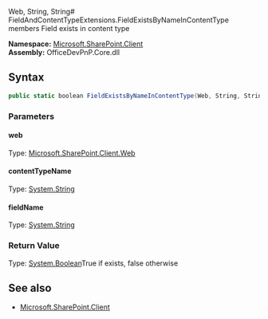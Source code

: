 Web, String, String# FieldAndContentTypeExtensions.FieldExistsByNameInContentType members
Field exists in content type  

**Namespace:** [Microsoft.SharePoint.Client](Microsoft.SharePoint.Client.md)  
**Assembly:** OfficeDevPnP.Core.dll  
## Syntax
```C#
public static boolean FieldExistsByNameInContentType(Web, String, String)
```
### Parameters
#### web
Type: [Microsoft.SharePoint.Client.Web](Microsoft.SharePoint.Client.Web.md) 
#### 
#### contentTypeName
Type: [System.String](System.String.md) 
#### 
#### fieldName
Type: [System.String](System.String.md) 
#### 
### Return Value
Type: [System.Boolean](System.Boolean.md)True if exists, false otherwise
## See also
- [Microsoft.SharePoint.Client](Microsoft.SharePoint.Client.md)
